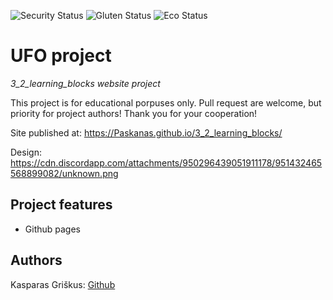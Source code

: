 <!-- ![LICENSE](https://img.shields.io/badge/license-MIT-blue.svg?style=flat-square) -->

![Security Status](https://img.shields.io/security-headers?label=Security&url=https%3A%2F%2Fgithub.com&style=flat-square)
![Gluten Status](https://img.shields.io/badge/Gluten-Free-green.svg)
![Eco Status](https://img.shields.io/badge/ECO-Friendly-green.svg)

# UFO project

_3_2_learning_blocks website project_

This project is for educational porpuses only. Pull request are welcome, but priority for project authors! Thank you for your cooperation!

Site published at: https://Paskanas.github.io/3_2_learning_blocks/

Design: https://cdn.discordapp.com/attachments/950296439051911178/951432465568899082/unknown.png

## Project features

- Github pages

## Authors

Kasparas Griškus: [Github](https://github.com/Paskanas)
